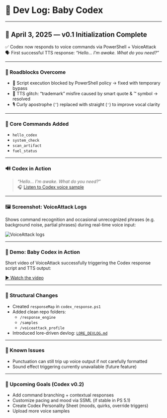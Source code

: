 # 🧪 Dev Log: Baby Codex

---

## 📅 April 3, 2025 — v0.1 Initialization Complete

✅ Codex now responds to voice commands via PowerShell + VoiceAttack  
🗣️ First successful TTS response: *“Hello... I’m awake. What do you need?”*

---

### 🐛 Roadblocks Overcome
- 🔐 Script execution blocked by PowerShell policy → fixed with temporary bypass
- 🧼 TTS glitch: “trademark” misfire caused by smart quote & ™ symbol → resolved
- 🎙️ Curly apostrophe (`’`) replaced with straight (`'`) to improve vocal clarity

---

### 🧠 Core Commands Added
- `hello_codex`
- `system_check`
- `scan_artifact`
- `fuel_status`

---

### 🔊 Codex in Action

> *“Hello... I'm awake. What do you need?”*  
🎧 [Listen to Codex voice sample](../assets/Codex%20Voice%20Samples.mp3)

---

### 🖼️ Screenshot: VoiceAttack Logs

Shows command recognition and occasional unrecognized phrases (e.g. background noise, partial phrases) during real-time voice input:

![VoiceAttack logs](../assets/image.png)

---

### 🎥 Demo: Baby Codex in Action

Short video of VoiceAttack successfully triggering the Codex response script and TTS output:

[▶️ Watch the video](../assets/Short%20Demo%20of%20Codex%20.mp4)

---

### 📂 Structural Changes
- Created `responseMap` in `codex_response.ps1`
- Added clean repo folders:
  - `/response_engine`
  - `/samples`
  - `/voiceattack_profile`
- Introduced lore-driven devlog: [`LORE_DEVLOG.md`](LORE_DEVLOG)

---

### 🧪 Known Issues
- Punctuation can still trip up voice output if not carefully formatted
- Sound effect triggering currently unavailable (future feature)

---

### 🧃 Upcoming Goals (Codex v0.2)
- Add command branching + contextual responses
- Customize pacing and mood via SSML (if stable in PS 5.1)
- Create Codex Personality Sheet (moods, quirks, override triggers)
- Upload more voice samples
